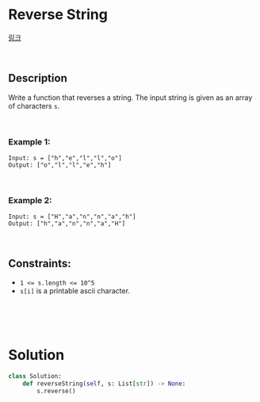 # Reverse String

[링크](https://leetcode.com/problems/reverse-string/)

<br>

## Description

Write a function that reverses a string. The input string is given as an array of characters `s`.

<br>

### Example 1:

```
Input: s = ["h","e","l","l","o"]
Output: ["o","l","l","e","h"]
```

<br>

### Example 2:

```
Input: s = ["H","a","n","n","a","h"]
Output: ["h","a","n","n","a","H"]
```

<br>

## Constraints:

- `1 <= s.length <= 10^5`
- `s[i]` is a printable ascii character.

<br>
<br>
<br>

# Solution

```python
class Solution:
    def reverseString(self, s: List[str]) -> None:
        s.reverse()
```